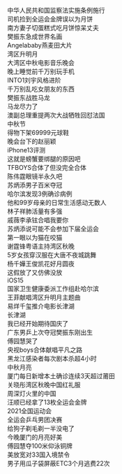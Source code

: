 中华人民共和国监察法实施条例施行  
司机捡到全运会金牌误以为月饼  
南方妻子切蛋糕式吃月饼惊呆丈夫  
樊振东急成世界名画  
Angelababy燕麦田大片  
湾区升明月  
大湾区中秋电影音乐晚会  
晚上睡觉前千万别玩手机  
INTO1刘宇风格进阶  
千万别乱吃女朋友的东西  
樊振东战胜马龙  
马龙尽力了  
澳副总理重提两次大战牺牲回怼法国  
中秋节  
得物下架69999元球鞋  
晚会台下的赵丽颖  
iPhone13评测  
这就是螃蟹要绑腿的原因吧  
TFBOYS合体了但没完全合体  
陈伟霆眼镜半永久吧  
苏炳添男子百米夺冠  
哈尔滨发现3例确诊病例  
他和99岁母亲的日常生活感动无数人  
林子祥肺活量有多强  
戚薇李承铉合唱我要你  
苏炳添说可能不会参加下届全运会  
第一眼以为猫在咬猫  
谢霆锋粤语主持湾区秋晚  
5岁女孩穿汉服在大唐不夜城跳舞  
杨千嬅王俊凯花好月圆夜  
这假放了又仿佛没放  
iOS15  
国家卫生健康委派工作组赴哈尔滨  
王菲献唱湾区升明月主题曲  
易烊千玺推介电影长津湖  
长津湖  
我已经开始期待国庆了  
广东男乒上次夺冠樊振东刚出生  
傅园慧哭了  
央视boys合体献唱平凡之路  
黑龙江感染者每次剧本杀超4小时  
中秋月亮  
厦门每日新增本土确诊连续3天超过莆田  
关晓彤湾区秋晚中国红礼服  
周深灯火里的中国  
汪顺已经拿了13枚全运会金牌  
2021全国运动会  
全运会乒乓男团决赛  
给狗子剃毛剃一半没电了  
今晚厦门的月亮好美  
傅园慧夺100米仰泳铜牌  
美放宽对33国入境禁令  
男子用瓜子袋屏蔽ETC3个月逃费22次  
